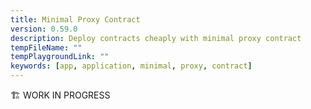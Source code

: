 ```yaml
---
title: Minimal Proxy Contract
version: 0.59.0
description: Deploy contracts cheaply with minimal proxy contract
tempFileName: ""
tempPlaygroundLink: ""
keywords: [app, application, minimal, proxy, contract]
---
```


🏗️ WORK IN PROGRESS
